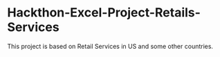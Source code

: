 # Hackthon-Excel-Project-Retails-Services
This project is based on Retail Services in US and some other countries.

